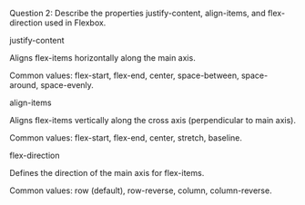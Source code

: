 Question 2: Describe the properties justify-content, align-items, and flex-direction used in Flexbox.

justify-content

Aligns flex-items horizontally along the main axis.

Common values: flex-start, flex-end, center, space-between, space-around, space-evenly.

align-items

Aligns flex-items vertically along the cross axis (perpendicular to main axis).

Common values: flex-start, flex-end, center, stretch, baseline.

flex-direction

Defines the direction of the main axis for flex-items.

Common values: row (default), row-reverse, column, column-reverse.